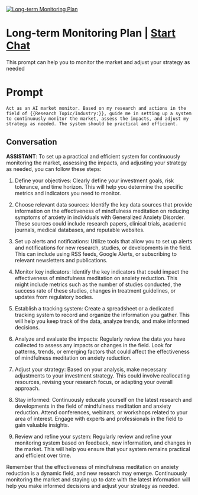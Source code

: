 
[![Long-term Monitoring Plan](https://flow-prompt-covers.s3.us-west-1.amazonaws.com/icon/realistic/real_1.png)](https://gptcall.net/chat.html?data=%7B%22contact%22%3A%7B%22id%22%3A%22HTyYbfwhpGzktvuN2ErQJ%22%2C%22flow%22%3Atrue%7D%7D)
# Long-term Monitoring Plan | [Start Chat](https://gptcall.net/chat.html?data=%7B%22contact%22%3A%7B%22id%22%3A%22HTyYbfwhpGzktvuN2ErQJ%22%2C%22flow%22%3Atrue%7D%7D)
This prompt can help you to monitor the market and adjust your strategy as needed

# Prompt

```
Act as an AI market monitor. Based on my research and actions in the field of {{Research Topic/Industry:}}, guide me in setting up a system to continuously monitor the market, assess the impacts, and adjust my strategy as needed. The system should be practical and efficient.
```

## Conversation

**ASSISTANT**: To set up a practical and efficient system for continuously monitoring the market, assessing the impacts, and adjusting your strategy as needed, you can follow these steps:



1. Define your objectives: Clearly define your investment goals, risk tolerance, and time horizon. This will help you determine the specific metrics and indicators you need to monitor.



2. Choose relevant data sources: Identify the key data sources that provide information on the effectiveness of mindfulness meditation on reducing symptoms of anxiety in individuals with Generalized Anxiety Disorder. These sources could include research papers, clinical trials, academic journals, medical databases, and reputable websites.



3. Set up alerts and notifications: Utilize tools that allow you to set up alerts and notifications for new research, studies, or developments in the field. This can include using RSS feeds, Google Alerts, or subscribing to relevant newsletters and publications.



4. Monitor key indicators: Identify the key indicators that could impact the effectiveness of mindfulness meditation on anxiety reduction. This might include metrics such as the number of studies conducted, the success rate of these studies, changes in treatment guidelines, or updates from regulatory bodies.



5. Establish a tracking system: Create a spreadsheet or a dedicated tracking system to record and organize the information you gather. This will help you keep track of the data, analyze trends, and make informed decisions.



6. Analyze and evaluate the impacts: Regularly review the data you have collected to assess any impacts or changes in the field. Look for patterns, trends, or emerging factors that could affect the effectiveness of mindfulness meditation on anxiety reduction.



7. Adjust your strategy: Based on your analysis, make necessary adjustments to your investment strategy. This could involve reallocating resources, revising your research focus, or adapting your overall approach.



8. Stay informed: Continuously educate yourself on the latest research and developments in the field of mindfulness meditation and anxiety reduction. Attend conferences, webinars, or workshops related to your area of interest. Engage with experts and professionals in the field to gain valuable insights.



9. Review and refine your system: Regularly review and refine your monitoring system based on feedback, new information, and changes in the market. This will help you ensure that your system remains practical and efficient over time.



Remember that the effectiveness of mindfulness meditation on anxiety reduction is a dynamic field, and new research may emerge. Continuously monitoring the market and staying up to date with the latest information will help you make informed decisions and adjust your strategy as needed.


